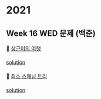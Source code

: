 # 2021
## Week 16 WED 문제 (백준)

👀 [상근이의 여행](https://www.acmicpc.net/problem/9372)
#### 

[solution](https://github.com/wishJinit/Algorithm-Acmicp/blob/master/bfs/Q9372.java)

#### 

👀 [최소 스패닝 트리](https://www.acmicpc.net/problem/1197)

#### 

[solution](https://github.com/wishJinit/Algorithm-Acmicp/blob/master/graph/Q1197.java)

####

